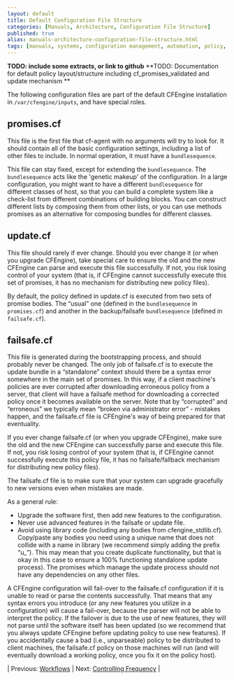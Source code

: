 ```yaml
---
layout: default
title: Default Configuration File Structure
categories: [Manuals, Architecture, Configuration File Structure]
published: true
alias: manuals-architecture-configuration-file-structure.html
tags: [manuals, systems, configuration management, automation, policy, failsafe, update, file system]
---
```


**TODO: include some extracts, or link to github**
**TODO: Documentation for default policy layout/structure including 
cf_promises_validated and update mechanism **


The following configuration files are part of the default CFEngine 
installation in
`/var/cfengine/inputs`, and have special roles.

## promises.cf

This file is the first file that cf-agent with no arguments will try to look 
for. It should contain all of the basic configuration settings, including a 
list of other files to include. In normal operation, it must have a 
`bundlesequence`.

This file can stay fixed, except for extending the `bundlesequence`. The 
`bundlesequence` acts like the 'genetic makeup' of the configuration. In a 
large configuration, you might want to have a different `bundlesequence` for 
different classes of host, so that you can build a complete system like a 
check-list from different combinations of building blocks. You can construct 
different lists by composing them from other lists, or you can use methods 
promises as an alternative for composing bundles for different classes.

## update.cf

This file should rarely if ever change. Should you ever change it (or when you 
upgrade CFEngine), take special care to ensure the old and the new CFEngine 
can parse and execute this file successfully. If not, you risk losing control 
of your system (that is, if CFEngine cannot successfully execute this set of 
promises, it has no mechanism for distributing new policy files).

By default, the policy defined in update.cf is executed from two sets of 
promise bodies. The “usual” one (defined in the `bundlesequence` in 
`promises.cf`) and another in the backup/failsafe `bundlesequence` (defined in 
`failsafe.cf`).

## failsafe.cf

This file is generated during the bootstrapping process, and should probably 
never be changed. The only job of failsafe.cf is to execute the update bundle 
in a “standalone” context should there be a syntax error somewhere in the main 
set of promises. In this way, if a client machine's policies are ever 
corrupted after downloading erroneous policy from a server, that client will 
have a failsafe method for downloading a corrected policy once it becomes 
available on the server. Note that by “corrupted” and “erroneous” we typically 
mean “broken via administrator error” - mistakes happen, and the failsafe.cf 
file is CFEngine's way of being prepared for that eventuality.

If you ever change failsafe.cf (or when you upgrade CFEngine), make sure the 
old and the new CFEngine can successfully parse and execute this file. If not, 
you risk losing control of your system (that is, if CFEngine cannot 
successfully execute this policy file, it has no failsafe/fallback mechanism 
for distributing new policy files).

The failsafe.cf file is to make sure that your system can upgrade gracefully 
to new versions even when mistakes are made.


As a general rule:

* Upgrade the software first, then add new features to the configuration.
* Never use advanced features in the failsafe or update file.
* Avoid using library code (including any bodies from cfengine_stdlib.cf). 
Copy/paste any bodies you need using a unique name that does not collide with 
a name in library (we recommend simply adding the prefix “u_”). This may mean 
that you create duplicate functionality, but that is okay in this case to 
ensure a 100% functioning standalone update process). The promises which 
manage the update process should not have any dependencies on any other files.

A CFEngine configuration will fail-over to the failsafe.cf configuration if it 
is unable to read or parse the contents successfully. That means that any 
syntax errors you introduce (or any new features you utilize in a 
configuration) will cause a fail-over, because the parser will not be able to 
interpret the policy. If the failover is due to the use of new features, they 
will not parse until the software itself has been updated (so we recommend 
that you always update CFEngine before updating policy to use new features). 
If you accidentally cause a bad (i.e., unparseable) policy to be distributed 
to client machines, the failsafe.cf policy on those machines will run (and 
will eventually download a working policy, once you fix it on the policy 
host).

| Previous: [Workflows](manuals-architecture-workflows.html) | Next: [Controlling Frequency](manuals-architecture-controlling-frequency.html) |
